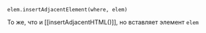 `elem.insertAdjacentElement(where, elem)`

То же, что и [[insertAdjacentHTML()]], но вставляет элемент `elem`